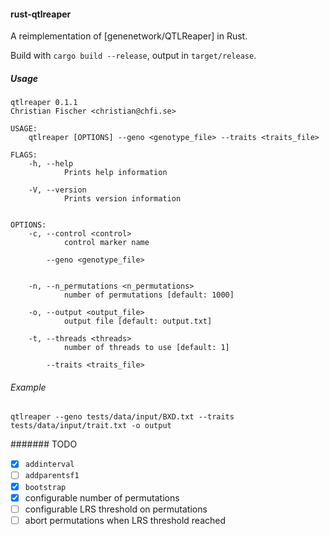 #### rust-qtlreaper


A reimplementation of [genenetwork/QTLReaper] in Rust.

Build with `cargo build --release`, output in `target/release`.

##### Usage

```
qtlreaper 0.1.1
Christian Fischer <christian@chfi.se>

USAGE:
    qtlreaper [OPTIONS] --geno <genotype_file> --traits <traits_file>

FLAGS:
    -h, --help
            Prints help information

    -V, --version
            Prints version information


OPTIONS:
    -c, --control <control>
            control marker name

        --geno <genotype_file>


    -n, --n_permutations <n_permutations>
            number of permutations [default: 1000]

    -o, --output <output_file>
            output file [default: output.txt]

    -t, --threads <threads>
            number of threads to use [default: 1]

        --traits <traits_file>
```


###### Example

```
qtlreaper --geno tests/data/input/BXD.txt --traits tests/data/input/trait.txt -o output
```


####### TODO

- [X] `addinterval`
- [ ] `addparentsf1`
- [X] `bootstrap`
- [X] configurable number of permutations
- [ ] configurable LRS threshold on permutations
- [ ] abort permutations when LRS threshold reached
